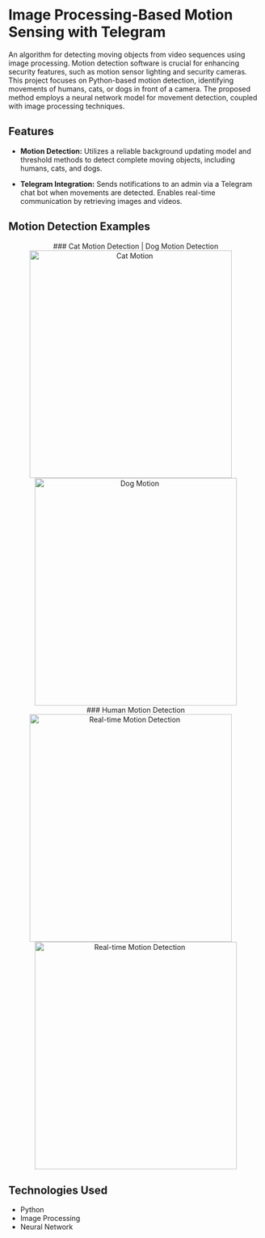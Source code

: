 # Image Processing-Based Motion Sensing with Telegram

An algorithm for detecting moving objects from video sequences using image processing. Motion detection software is crucial for enhancing security features, such as motion sensor lighting and security cameras. This project focuses on Python-based motion detection, identifying movements of humans, cats, or dogs in front of a camera. The proposed method employs a neural network model for movement detection, coupled with image processing techniques.

## Features

- **Motion Detection:** Utilizes a reliable background updating model and threshold methods to detect complete moving objects, including humans, cats, and dogs.

- **Telegram Integration:** Sends notifications to an admin via a Telegram chat bot when movements are detected. Enables real-time communication by retrieving images and videos.

## Motion Detection Examples

<div align="center">
### Cat Motion Detection | Dog Motion Detection

  <img src="https://github.com/nivi2407/IMAGE-PROCESSING-BASED-MOTION-SENSING-WITH-TELEGRAM/assets/79712578/8cde14a5-5d36-4e1b-8d9b-f4cbc0043a29" alt="Cat Motion" width="400" height="450" style="margin-right: 20px;">
  <img src="https://github.com/nivi2407/IMAGE-PROCESSING-BASED-MOTION-SENSING-WITH-TELEGRAM/assets/79712578/514288d3-f9d1-44ab-887b-fb11008530d0" alt="Dog Motion" width="400" height="450">
</div>

<div align="center">
### Human Motion Detection

  <img src="https://github.com/nivi2407/IMAGE-PROCESSING-BASED-MOTION-SENSING-WITH-TELEGRAM/assets/79712578/9dcdd30d-867a-44e6-8d60-5713e9be4462" alt="Real-time Motion Detection" width="400" height="450" style="margin-right: 20px;">
  <img src="https://github.com/nivi2407/IMAGE-PROCESSING-BASED-MOTION-SENSING-WITH-TELEGRAM/assets/79712578/2c08536e-0e7b-48c2-8647-8d3ffd3bdbd3" alt="Real-time Motion Detection" width="400" height="450">
</div>

## Technologies Used

- Python
- Image Processing
- Neural Network

